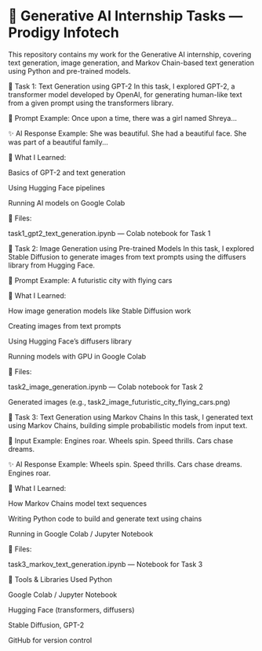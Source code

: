 # 🚀 Generative AI Internship Tasks — Prodigy Infotech
This repository contains my work for the Generative AI internship, covering text generation, image generation, and Markov Chain-based text generation using Python and pre-trained models.

📌 Task 1: Text Generation using GPT-2
In this task, I explored GPT-2, a transformer model developed by OpenAI, for generating human-like text from a given prompt using the transformers library.

💬 Prompt Example:
Once upon a time, there was a girl named Shreya...

✨ AI Response Example:
She was beautiful. She had a beautiful face. She was part of a beautiful family...

🧠 What I Learned:

Basics of GPT-2 and text generation

Using Hugging Face pipelines

Running AI models on Google Colab

📁 Files:

task1_gpt2_text_generation.ipynb — Colab notebook for Task 1

📌 Task 2: Image Generation using Pre-trained Models
In this task, I explored Stable Diffusion to generate images from text prompts using the diffusers library from Hugging Face.

💬 Prompt Example:
A futuristic city with flying cars

🧠 What I Learned:

How image generation models like Stable Diffusion work

Creating images from text prompts

Using Hugging Face’s diffusers library

Running models with GPU in Google Colab

📁 Files:

task2_image_generation.ipynb — Colab notebook for Task 2

Generated images (e.g., task2_image_futuristic_city_flying_cars.png)

📌 Task 3: Text Generation using Markov Chains
In this task, I generated text using Markov Chains, building simple probabilistic models from input text.

💬 Input Example:
Engines roar. Wheels spin. Speed thrills. Cars chase dreams.

✨ AI Response Example:
Wheels spin. Speed thrills. Cars chase dreams. Engines roar.

🧠 What I Learned:

How Markov Chains model text sequences

Writing Python code to build and generate text using chains

Running in Google Colab / Jupyter Notebook

📁 Files:

task3_markov_text_generation.ipynb — Notebook for Task 3

🌟 Tools & Libraries Used
Python

Google Colab / Jupyter Notebook

Hugging Face (transformers, diffusers)

Stable Diffusion, GPT-2

GitHub for version control
